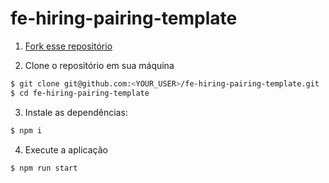 # fe-hiring-pairing-template

1. [Fork esse repositório](https://github.com/lemonenergy/fe-hiring-pairing-template/fork)

2. Clone o repositório em sua máquina
```bash
$ git clone git@github.com:<YOUR_USER>/fe-hiring-pairing-template.git
$ cd fe-hiring-pairing-template
```

3. Instale as dependências:
```bash
$ npm i
```

4. Execute a aplicação
```bash
$ npm run start
```
